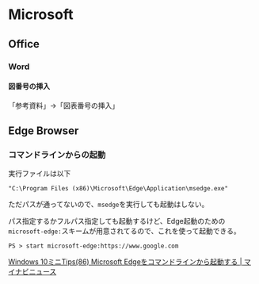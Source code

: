 # Microsoft

## Office

### Word

#### 図番号の挿入

「参考資料」->「図表番号の挿入」

## Edge Browser

### コマンドラインからの起動

実行ファイルは以下

```
"C:\Program Files (x86)\Microsoft\Edge\Application\msedge.exe"
```

ただパスが通ってないので、`msedge`を実行しても起動はしない。

パス指定するかフルパス指定しても起動するけど、Edge起動のための`microsoft-edge:`スキームが用意されてるので、これを使って起動できる。

```
PS > start microsoft-edge:https://www.google.com
```

[Windows 10ミニTips(86) Microsoft Edgeをコマンドラインから起動する | マイナビニュース](https://news.mynavi.jp/article/win10tips-86/)
